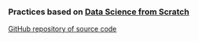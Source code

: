 ### Practices based on [Data Science from Scratch](http://www.books.com.tw/products/0010733378)   

[GitHub repository of source code](https://github.com/joelgrus/data-science-from-scratch)  


